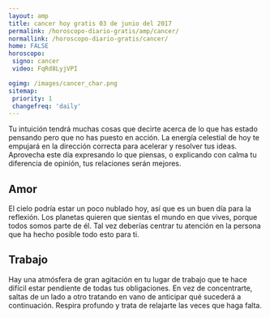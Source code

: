 ```yaml
---
layout: amp
title: cancer hoy gratis 03 de junio del 2017 
permalink: /horoscopo-diario-gratis/amp/cancer/
normallink: /horoscopo-diario-gratis/cancer/
home: FALSE
horoscopo:
 signo: cancer
 video: FqRd8LyjVPI

ogimg: /images/cancer_char.png
sitemap:
 priority: 1
 changefreq: 'daily'
---
```



Tu intuición tendrá muchas cosas que decirte acerca de lo que has estado pensando pero que no has puesto en acción. La energía celestial de hoy te empujará en la dirección correcta para acelerar y resolver tus ideas. Aprovecha este día expresando lo que piensas, o explicando con calma tu diferencia de opinión, tus relaciones serán mejores.

## Amor

El cielo podría estar un poco nublado hoy, así que es un buen día para la reflexión. Los planetas quieren que sientas el mundo en que vives, porque todos somos parte de él. Tal vez deberías centrar tu atención en la persona que ha hecho posible todo esto para ti.

## Trabajo

Hay una atmósfera de gran agitación en tu lugar de trabajo que te hace difícil estar pendiente de todas tus obligaciones. En vez de concentrarte, saltas de un lado a otro tratando en vano de anticipar qué sucederá a continuación. Respira profundo y trata de relajarte las veces que haga falta.